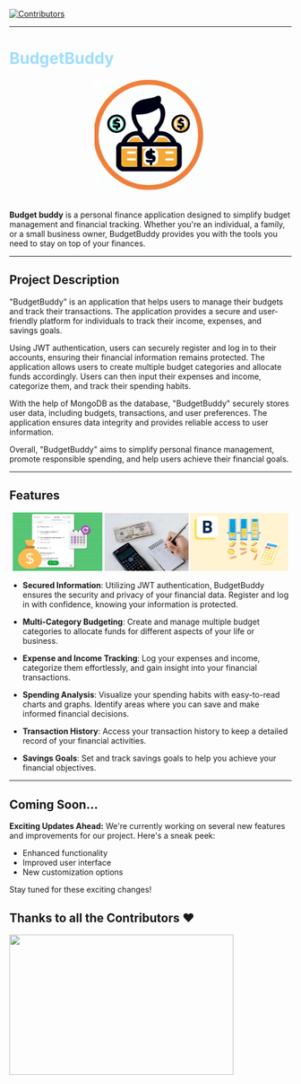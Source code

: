 [![Contributors](https://img.shields.io/github/contributors/Mr-Yash-beldar/Budget_Buddy?label=Contributors&color=brightgreen)](https://github.com/Mr-Yash-beldar/Budget_Buddy/graphs/contributors)


<hr>

<h1 style="color: #9EDDFF;">BudgetBuddy</h1>
<div style="text-align:center;">
<img src="./images/image.png" alt="Budget Buddy" width="200">
</div>
<br>

<b>Budget buddy</b> is a personal finance application designed to simplify budget management and financial tracking. Whether you're an individual, a family, or a small business owner, BudgetBuddy provides you with the tools you need to stay on top of your finances.

<hr><h2>Project Description</h2>

"BudgetBuddy" is an application that helps users to manage their budgets and track their transactions. The application provides a secure and user-friendly platform for individuals to track their income, expenses, and savings goals.

Using JWT authentication, users can securely register and log in to their accounts, ensuring their financial information remains protected. The application allows users to create multiple budget categories and allocate funds accordingly. Users can then input their expenses and income, categorize them, and track their spending habits.

With the help of MongoDB as the database, "BudgetBuddy" securely stores user data, including budgets, transactions, and user preferences. The application ensures data integrity and provides reliable access to user information.

Overall, "BudgetBuddy" aims to simplify personal finance management, promote responsible spending, and help users achieve their financial goals.

<hr><h2>Features</h2>
<div align="center">
<img src="./images/image-1.png" alt="Budget Buddy" width="160">
<img src="./images/image-2.png" alt="Budget Buddy" width="150">
<img src="./images/image-3.png" alt="Budget Buddy" width="175">

</div>

- <strong>Secured Information</strong>: Utilizing JWT authentication, BudgetBuddy ensures the security and privacy of your financial data. Register and log in with confidence, knowing your information is protected.

- <strong>Multi-Category Budgeting</strong>: Create and manage multiple budget categories to allocate funds for different aspects of your life or business.

- <strong>Expense and Income Tracking</strong>: Log your expenses and income, categorize them effortlessly, and gain insight into your financial transactions.

- <strong>Spending Analysis</strong>: Visualize your spending habits with easy-to-read charts and graphs. Identify areas where you can save and make informed financial decisions.

- <strong>Transaction History</strong>: Access your transaction history to keep a detailed record of your financial activities.

- <strong>Savings Goals</strong>: Set and track savings goals to help you achieve your financial objectives.

<hr><h2>Coming Soon...</h2>

<p><strong>Exciting Updates Ahead:</strong> We're currently working on several new features and improvements for our project. Here's a sneak peek:</p>
<ul>
  <li>Enhanced functionality</li>
  <li>Improved user interface</li>
  <li>New customization options</li>
</ul>
<p>Stay tuned for these exciting changes!</p>

## Thanks to all the Contributors ❤️

<a href = "https://github.com/Mr-Yash-beldar/Budget_Buddy/graphs/contributors">
  <img src="https://contrib.rocks/image?repo=Mr-Yash-beldar/Budget_Buddy" height="250px" width="400px">
</a>
